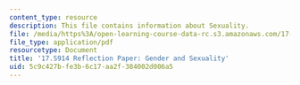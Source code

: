 ```yaml
---
content_type: resource
description: This file contains information about Sexuality.
file: /media/https%3A/open-learning-course-data-rc.s3.amazonaws.com/17-s914-conversations-you-cant-have-on-campus-race-ethnicity-gender-and-identity-spring-2012/5c9c427bfe3b6c17aa2f384002d006a5_MIT17_S914S12_sexuality2.pdf
file_type: application/pdf
resourcetype: Document
title: '17.S914 Reflection Paper: Gender and Sexuality'
uid: 5c9c427b-fe3b-6c17-aa2f-384002d006a5
---
```

